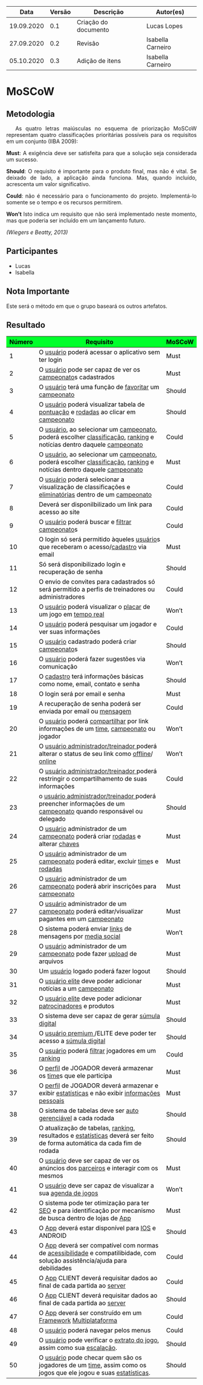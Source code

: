 <table class="table table-striped border">
   <thead>
       <th>Data</th>
       <th>Versão </th>
       <th>Descrição</th>
       <th>Autor(es)</th>
   </thead>
   <tbody>
       <tr>
           <td> 19.09.2020 </td>
           <td> 0.1 </td>
           <td> Criação do documento </td>
           <td> Lucas Lopes</td>
       </tr>
       <tr>
           <td> 27.09.2020 </td>
           <td> 0.2 </td>
           <td> Revisão </td>
           <td> Isabella Carneiro </td>
       </tr>
       <tr>
           <td> 05.10.2020 </td>
           <td> 0.3 </td>
           <td> Adição de itens </td>
           <td> Isabella Carneiro </td>
       </tr>
   </tbody>
</table>

# **MoSCoW**
<div class="line"></div>

## Metodologia

<div>
   <p align="justify">&emsp;
      As quatro letras maiúsculas no esquema de priorização MoSCoW representam quatro classificações prioritárias
      possíveis para os requisitos em um conjunto (IIBA 2009):</p>
   <p align="justify">
      <strong>Must</strong>: A exigência deve ser satisfeita para que a solução seja considerada um sucesso.</p>
   <p align="justify">
      <strong>Should</strong>: O requisito é importante para o produto final, mas não é vital. Se deixado de lado, a
      aplicação ainda
      funciona. Mas, quando incluído, acrescenta um valor significativo. </p>
   <p align="justify">
      <strong> Could</strong>: não é necessário para o funcionamento do projeto. Implementá-lo somente se o tempo e os
      recursos
      permitirem.</p>
   <p align="justify">
      <strong>Won’t</strong> Isto indica um requisito que não será implementado neste momento, mas que poderia ser
      incluído em um
      lançamento futuro.</p>
   <p align="justify"><em>(Wiegers e Beatty, 2013)</em> </p>
</div>

## Participantes
- Lucas
- Isabella

## Nota Importante
 <p>Este será o método em que o grupo baseará os outros artefatos.</p>

## Resultado

<table class="table table-striped border" style="color:black;">
   <thead style="background-color: #00ff2b;">
      <th>Número</th>
      <th>Requisito</th>
      <th>MoSCoW</th>
   </thead>
   <tbody>
      <tr>
         <td>1 </td>
         <td>O  <a href="../../modelagem/lexico/#usuario">usuário</a> poderá acessar o aplicativo sem ter login </td>
         <td>Must </td>
      </tr>
      <tr>
         <td>2 </td>
         <td>O  <a href="../../modelagem/lexico/#usuario">usuário</a> pode ser capaz de ver os <a href="../../modelagem/lexico/#campeonato">campeonato</a>s cadastrados </td>
         <td>Must</td>
      </tr>
      <tr>
         <td>3 </td>
         <td>O  <a href="../../modelagem/lexico/#usuario">usuário</a> terá uma função de  <a href="../../modelagem/lexico/#favoritar">favoritar</a> um <a href="../../modelagem/lexico/#campeonato">campeonato</a> </td>
         <td>Should </td>
      </tr>
      <tr>
         <td>4</td>
         <td>O  <a href="../../modelagem/lexico/#usuario">usuário</a> poderá visualizar tabela de  <a href="../../modelagem/lexico/#pontuacao">pontuação</a> e  <a href="../../modelagem/lexico/#rodadas">rodadas</a> ao clicar em <a href="../../modelagem/lexico/#campeonato">campeonato</a> </td>
         <td>Should </td>
      </tr>
      <tr>
         <td>5 </td>
         <td>O  <a href="../../modelagem/lexico/#usuario">usuário</a>, ao selecionar um <a href="../../modelagem/lexico/#campeonato">campeonato</a>, poderá escolher <a href="../../modelagem/lexico/#classificacao">classificação</a>,  <a href="../../modelagem/lexico/#ranking">ranking</a> e notícias dentro daquele
            <a href="../../modelagem/lexico/#campeonato">campeonato</a> </td>
         <td>Could</td>
      </tr>
      <tr>
         <td>6</td>
         <td>O  <a href="../../modelagem/lexico/#usuario">usuário</a>, ao selecionar um <a href="../../modelagem/lexico/#campeonato">campeonato</a>, poderá escolher <a href="../../modelagem/lexico/#classificacao">classificação</a>,  <a href="../../modelagem/lexico/#ranking">ranking</a> e notícias dentro daquele
            <a href="../../modelagem/lexico/#campeonato">campeonato</a> </td>
         <td>Must </td>
      </tr>
      <tr>
         <td>7 </td>
         <td>O  <a href="../../modelagem/lexico/#usuario">usuário</a> poderá selecionar a visualização de classificações e  <a href="../../modelagem/lexico/#eliminatorias">eliminatórias</a> dentro de um <a href="../../modelagem/lexico/#campeonato">campeonato</a> </td>
         <td>Could</td>
      </tr>
      <tr>
         <td>8</td>
         <td>Deverá ser disponilbilizado um link para acesso ao site </td>
         <td>Could </td>
      </tr>
      <tr>
         <td>9</td>
         <td>O  <a href="../../modelagem/lexico/#usuario">usuário</a> poderá buscar e  <a href="../../modelagem/lexico/#filtrar">filtrar</a> <a href="../../modelagem/lexico/#campeonato">campeonato</a>s </td>
         <td>Could </td>
      </tr>
      <tr>
         <td>10</td>
         <td>O login só será permitido àqueles  <a href="../../modelagem/lexico/#usuario">usuário</a>s que receberam o acesso/<a href="../../modelagem/lexico/#cadastrar">cadastro</a> via email </td>
         <td>Must </td>
      </tr>
      <tr>
         <td>11</td>
         <td>Só será disponibilizado login e recuperação de senha </td>
         <td> Should</td>
      </tr>
      <tr>
         <td>12 </td>
         <td>O envio de convites para cadastrados só será permitido a perfis de treinadores ou administradores </td>
         <td>Could </td>
      </tr>
      <tr>
         <td>13 </td>
         <td>O  <a href="../../modelagem/lexico/#usuario">usuário</a> poderá visualizar o  <a href="../../modelagem/lexico/#placar">placar</a> de um jogo em  <a href="../../modelagem/lexico/#tempo-real">tempo real</a> </td>
         <td>Won’t </td>
      </tr>
      <tr>
         <td>14 </td>
         <td>O  <a href="../../modelagem/lexico/#usuario">usuário</a> poderá pesquisar um jogador e ver suas informações </td>
         <td>Could </td>
      </tr>
      <tr>
         <td>15 </td>
         <td>O  <a href="../../modelagem/lexico/#usuario">usuário</a> cadastrado poderá criar <a href="../../modelagem/lexico/#campeonato">campeonato</a>s </td>
         <td>Should</td>
      </tr>
      <tr>
         <td>16 </td>
         <td>O  <a href="../../modelagem/lexico/#usuario">usuário</a> poderá fazer sugestões via comunicação </td>
         <td>Won’t </td>
      </tr>
      <tr>
         <td>17 </td>
         <td>O <a href="../../modelagem/lexico/#cadastrar">cadastro</a> terá informações básicas como nome, email, contato e senha </td>
         <td>Should </td>
      </tr>
      <tr>
         <td> 18</td>
         <td> O login será por email e senha </td>
         <td> Must</td>
      </tr>
      <tr>
         <td> 19</td>
         <td>A recuperação de senha poderá ser enviada por email ou  <a href="../../modelagem/lexico/#mensagem">mensagem</a> </td>
         <td> Could</td>
      </tr>
      <tr>
         <td> 20</td>
         <td> O  <a href="../../modelagem/lexico/#usuario">usuário</a> poderá <a href="../../modelagem/lexico/#compartilhar">compartilhar</a> por link informações de um  <a href="../../modelagem/lexico/#time">time</a>, <a href="../../modelagem/lexico/#campeonato">campeonato</a> ou jogador </td>
         <td> Won’t</td>
      </tr>
      <tr>
         <td> 21</td>
         <td>O  <a href="../../modelagem/lexico/#usuario">usuário administrador/treinador </a>  poderá alterar o status de seu link como  <a href="../../modelagem/lexico/#offline">offline</a>/ <a href="../../modelagem/lexico/#online">online</a> </td>
         <td>Won’t </td>
      </tr>
      <tr>
         <td> 22 </td>
         <td>O  <a href="../../modelagem/lexico/#usuario">usuário administrador/treinador </a>  poderá restringir o compartilhamento de suas informações </td>
         <td>Could </td>
      </tr>
      <tr>
         <td>23 </td>
         <td>o  <a href="../../modelagem/lexico/#usuario">usuário administrador/treinador </a>  poderá preencher informações de um <a href="../../modelagem/lexico/#campeonato">campeonato</a> quando responsável ou
            delegado </td>
         <td>Should </td>
      </tr>
      <tr>
         <td>24 </td>
         <td>O  <a href="../../modelagem/lexico/#usuario">usuário</a> administrador de um <a href="../../modelagem/lexico/#campeonato">campeonato</a> poderá criar  <a href="../../modelagem/lexico/#rodadas">rodadas</a> e alterar <a href="../../modelagem/lexico/#chaves">chaves</a> </td>
         <td>Must </td>
      </tr>
      <tr>
         <td>25 </td>
         <td>O  <a href="../../modelagem/lexico/#usuario">usuário</a> administrador de um <a href="../../modelagem/lexico/#campeonato">campeonato</a> poderá editar, excluir  <a href="../../modelagem/lexico/#time">time</a>s e  <a href="../../modelagem/lexico/#rodadas">rodadas</a> </td>
         <td>Must </td>
      </tr>
      <tr>
         <td>26 </td>
         <td>O  <a href="../../modelagem/lexico/#usuario">usuário</a> administrador de um <a href="../../modelagem/lexico/#campeonato">campeonato</a> poderá abrir inscrições para <a href="../../modelagem/lexico/#campeonato">campeonato</a> </td>
         <td>Must </td>
      </tr>
      <tr>
         <td>27 </td>
         <td> O  <a href="../../modelagem/lexico/#usuario">usuário</a> administrador de um <a href="../../modelagem/lexico/#campeonato">campeonato</a> poderá editar/visualizar pagantes em um <a href="../../modelagem/lexico/#campeonato">campeonato</a> </td>
         <td>Must </td>
      </tr>
      <tr>
         <td>28 </td>
         <td>O sistema poderá enviar  <a href="../../modelagem/lexico/#links">links</a> de mensagens por  <a href="../../modelagem/lexico/#media-social">media social</a> </td>
         <td>Won’t </td>
      </tr>
      <tr>
         <td>29</td>
         <td>O  <a href="../../modelagem/lexico/#usuario">usuário</a> administrador de um <a href="../../modelagem/lexico/#campeonato">campeonato</a> pode fazer  <a href="../../modelagem/lexico/#upload">upload</a> de arquivos </td>
         <td> Must</td>
      </tr>
      <tr>
         <td>30 </td>
         <td>Um  <a href="../../modelagem/lexico/#usuario">usuário</a> logado poderá fazer logout </td>
         <td> Should</td>
      </tr>
      <tr>
         <td>31 </td>
         <td>O  <a href="../../modelagem/lexico/#usuario-elite">usuário elite</a>  deve poder adicionar notícias a um <a href="../../modelagem/lexico/#campeonato">campeonato</a> </td>
         <td> Must</td>
      </tr>
      <tr>
         <td>32 </td>
         <td>O  <a href="../../modelagem/lexico/#usuario-elite">usuário elite</a>  deve poder adicionar  <a href="../../modelagem/lexico/#patrocinadores">patrocinadores</a> e produtos </td>
         <td>Must </td>
      </tr>
      <tr>
         <td> 33</td>
         <td>O sistema deve ser capaz de gerar  <a href="../../modelagem/lexico/#sumula-digital">súmula digital</a> </td>
         <td> Should</td>
      </tr>
      <tr>
         <td>34 </td>
         <td> O  <a href="../../modelagem/lexico/#usuario">usuário premium </a> /ELITE deve poder ter acesso a  <a href="../../modelagem/lexico/#sumula-digital">súmula digital</a> </td>
         <td>Should </td>
      </tr>
      <tr>
         <td>35 </td>
         <td> O  <a href="../../modelagem/lexico/#usuario">usuário</a> poderá  <a href="../../modelagem/lexico/#filtrar">filtrar</a> jogadores em um  <a href="../../modelagem/lexico/#ranking">ranking</a> </td>
         <td> Could</td>
      </tr>
      <tr>
         <td>36 </td>
         <td>O  <a href="../../modelagem/lexico/#perfil">perfil</a> de JOGADOR deverá armazenar os  <a href="../../modelagem/lexico/#time">time</a>s que ele participa </td>
         <td> Must</td>
      </tr>
      <tr>
         <td>37 </td>
         <td>O  <a href="../../modelagem/lexico/#perfil">perfil</a> de JOGADOR deverá armazenar e exibir  <a href="../../modelagem/lexico/#estatisticas">estatísticas</a> e não exibir  <a href="../../modelagem/lexico/#informacoes-pessoais">informações pessoais</a> </td>
         <td>Must </td>
      </tr>
      <tr>
         <td> 38</td>
         <td>O sistema de tabelas deve ser <a href="../../modelagem/lexico/#auto-gerenciavel">auto gerenciável</a> a cada rodada </td>
         <td>Should </td>
      </tr>
      <tr>
         <td>39 </td>
         <td>O atualização de tabelas,  <a href="../../modelagem/lexico/#ranking">ranking</a>, resultados e  <a href="../../modelagem/lexico/#estatisticas">estatísticas</a> deverá ser feito de forma automática da cada
            fim de rodada </td>
         <td>Should </td>
      </tr>
      <tr>
         <td>40 </td>
         <td>O  <a href="../../modelagem/lexico/#usuario">usuário</a> deve ser capaz de ver os anúncios dos  <a href="../../modelagem/lexico/#parceiros">parceiros</a> e interagir com os mesmos </td>
         <td>Must </td>
      </tr>
      <tr>
         <td>41 </td>
         <td>O  <a href="../../modelagem/lexico/#usuario">usuário</a> deve ser capaz de visualizar a sua <a href="../../modelagem/lexico/#agenda-de-jogos">agenda de jogos</a> </td>
         <td>Won’t </td>
      </tr>
      <tr>
         <td>42 </td>
         <td>O sistema pode ter otimização para ter  <a href="../../modelagem/lexico/#seo">SEO</a> e para identificação por mecanismo de busca dentro de lojas de <a href="../../modelagem/lexico/#App">App</a>
         </td>
         <td>Must </td>
      </tr>
      <tr>
         <td>43 </td>
         <td>O <a href="../../modelagem/lexico/#App">App</a> deverá estar disponível para  <a href="../../modelagem/lexico/#ios">IOS</a> e ANDROID </td>
         <td>Should </td>
      </tr>
      <tr>
         <td>44 </td>
         <td>O <a href="../../modelagem/lexico/#App">App</a> deverá ser compatível com normas de <a href="../../modelagem/lexico/#acessibilidade">acessibilidade</a> e compatilibidade, com solução assistência/ajuda
            para debilidades </td>
         <td>Could </td>
      </tr>
      <tr>
         <td>45 </td>
         <td>O <a href="../../modelagem/lexico/#App">App</a> CLIENT deverá requisitar dados ao final de cada partida ao  <a href="../../modelagem/lexico/#server">server</a> </td>
         <td>Could </td>
      </tr>
      <tr>
         <td>46 </td>
         <td>O <a href="../../modelagem/lexico/#App">App</a> CLIENT deverá requisitar dados ao final de cada partida ao  <a href="../../modelagem/lexico/#server">server</a> </td>
         <td>Should </td>
      </tr>
      <tr>
         <td>47 </td>
         <td>O <a href="../../modelagem/lexico/#App">App</a> deverá ser construído em um  <a href="../../modelagem/lexico/#framework">Framework</a>  <a href="../../modelagem/lexico/#multiplataforma">Multiplataforma</a> </td>
         <td>Could</td>
      </tr>
      <tr>
         <td>48 </td>
         <td>O  <a href="../../modelagem/lexico/#usuario">usuário</a> poderá navegar pelos menus </td>
         <td>Could</td>
      </tr>
        <tr>
         <td>49 </td>
         <td>O  <a href="../../modelagem/lexico/#usuario">usuário</a> pode verificar o  <a href="../../modelagem/lexico/#extrato-do-jogo">extrato do jogo</a>, assim como sua  <a href="../../modelagem/lexico/#escalacao">escalação</a>.	 </td>
         <td>Should</td>
      </tr>
      <tr>
         <td>50 </td>
         <td>O  <a href="../../modelagem/lexico/#usuario">usuário</a> pode checar quem são os jogadores de um  <a href="../../modelagem/lexico/#time">time</a>, assim como os jogos que ele jogou e suas  <a href="../../modelagem/lexico/#estatisticas">estatísticas</a>.	 </td>
         <td>Should</td>
      </tr>
   </tbody>
</table>
